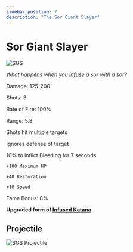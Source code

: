 ```yaml
---
sidebar_position: 7
description: "The Sor Giant Slayer"
---
```


# Sor Giant Slayer

![SGS](https://vwiki.valorserver.com/api/item/picture/sor%20giant%20slayer)

<i>What happens when you infuse a sor with a sor?</i>

Damage: 125-200

Shots: 3

Rate of Fire: 100%

Range: 5.8

Shots hit multiple targets

Ignores defense of target

10% to inflict Bleeding for 7 seconds

    +100 Maximum HP
    
    +40 Restoration
    
    +10 Speed

Fame Bonus: 8%

**Upgraded form of [Infused Katana](https://wiki.valorserver.com/docs/items/weapons/katanas/ut/infused_katana)**

## Projectile

![SGS Projectile](https://cdn.discordapp.com/attachments/948448304574910534/948595210017976390/unknown.png)
